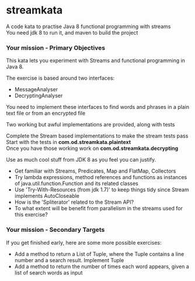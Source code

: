 # streamkata

A code kata to practise Java 8 functional programming with streams  
You need jdk 8 to run it, and maven to build the project

### Your mission - Primary Objectives ###

This kata lets you experiment with Streams and functional programming in Java 8.

The exercise is based around two interfaces:

* MessageAnalyser
* DecryptingAnalyser

You need to implement these interfaces to find words and phrases in a plain text file or from an encrypted file

Two working but awful implementations are provided, along with tests

Complete the Stream based implementations to make the stream tests pass  
Start with the tests in **com.od.streamkata.plaintext**  
Once you have those working work on **com.od.streamkata.decrypting**

Use as much cool stuff from JDK 8 as you feel you can justify.

* Get familiar with Streams, Predicates, Map and FlatMap, Collectors
* Try lambda expressions, method references and functions as instances of java.util.function.Function and its related classes
* Use 'Try-With-Resources (from jdk 1.7)' to keep things tidy since Stream implements AutoCloseable
* How is the 'Spliterator' related to the Stream API?
* To what extent will be benefit from parallelism in the streams used for this exercise?

### Your mission - Secondary Targets ###

If you get finished early, here are some more possible exercises:

* Add a method to return a List of Tuple, where the Tuple contains a line number and a search result. Implement Tuple
* Add a method to return the number of times each word appears, given a list of search words as input










